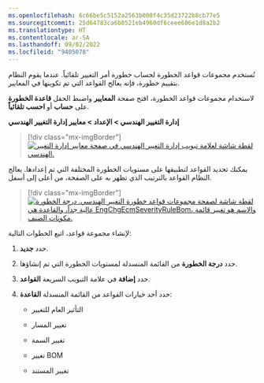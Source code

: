 ```yaml
---
ms.openlocfilehash: 6c66be5c5152a2563b000f4c35d23722b8cb77e5
ms.sourcegitcommit: 25d64783ca6b8521eb4960df6ceee686e1d8a2b2
ms.translationtype: HT
ms.contentlocale: ar-SA
ms.lasthandoff: 09/02/2022
ms.locfileid: "9405078"
---
```

تُستخدم مجموعات قواعد الخطورة لحساب خطورة أمر التغيير تلقائياً. عندما يقوم النظام بتقييم خطورة، فإنه يعالج القواعد التي تم تكوينها في المعايير. 

لاستخدام مجموعات قواعد الخطورة، افتح صفحة **المعايير** واضبط الحقل **قاعدة الخطورة** على **حساب** أو **احسب تلقائياً**.

**إدارة التغيير الهندسي > الإعداد > معايير إدارة التغيير الهندسي**

> [!div class="mx-imgBorder"]
> [![لقطة شاشة لعلامة تبويب إدارة التغيير الهندسي في صفحة معايير إدارة التغيير الهندسي.](../media/engineering-change-management-parameters.png)](../media/engineering-change-management-parameters.png#lightbox)

يمكنك تحديد القواعد لتطبيقها على مستويات الخطورة المختلفة التي تم إعدادها. يعالج النظام القواعد بالترتيب الذي تظهر به على الصفحة، من أعلى إلى أسفل.

> [!div class="mx-imgBorder"]
> [![لقطة شاشة لصفحة مجموعات قواعد خطورة التغيير الهندسي. درجة الخطورة عالية جداً، والقاعدة هي EngChgEcmSeverityRuleBom، والاسم هو تغيير قائمة مكونات الصنف.](../media/engineering-change-severity-rules.png)](../media/engineering-change-severity-rules.png#lightbox)

لإنشاء مجموعة قواعد، اتبع الخطوات التالية:

1. حدد **جديد**.

1. حدد **درجة الخطورة** من القائمة المنسدلة لمستويات الخطورة التي تم إنشاؤها.

1. حدد **إضافة** في علامة التبويب السريعة **القواعد**.

1. حدد أحد خيارات القواعد من القائمة المنسدلة **القاعدة**:

    - التأثير العام للتغيير

    - تغيير المسار

    - تغيير السمة

    - تغيير BOM

    - تغيير المستند



